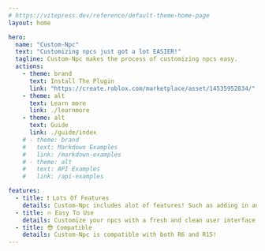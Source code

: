 ```yaml
---
# https://vitepress.dev/reference/default-theme-home-page
layout: home

hero:
  name: "Custom-Npc"
  text: "Customizing npcs just got a lot EASIER!"
  tagline: Custom-Npc makes the process of customizing npcs easy.
  actions:
    - theme: brand
      text: Install The Plugin
      link: "https://create.roblox.com/marketplace/asset/14535952834/"
    - theme: alt
      text: Learn more
      link: ./learnmore
    - theme: alt
      text: Guide
      link: ./guide/index
    # - theme: brand
    #   text: Markdown Examples
    #   link: /markdown-examples
    # - theme: alt
    #   text: API Examples
    #   link: /api-examples

features:
  - title: ❗ Lots Of Features
    details: Custom-Npc includes alot of features! Such as adding in animations quickly, saving and loading characters, to just name a few...
  - title: 🔥 Easy To Use
    details: Customize your npcs with a fresh and clean user interface
  - title: 😎 Compatible
    details: Custom-Npc is compatible with both R6 and R15!
---
```

